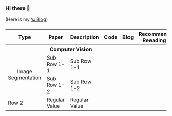 ### Hi there 👋
(Here is my [🪐 Blog](https://jaz201107.github.io/))



<table>
  <thead>
    <tr>
      <th>Type </th>
      <th>Paper </th>
      <th>Description </th>
      <th>Code </th>
      <th>Blog </th>
      <th>Recommend Reeading</th>
    </tr> 
  </thead>
  <tbody>
    <th colspan="5" style="text-align: center; vertical-align: middle;" > <strong>Computer Vision</strong> </th>
    <tr>
      <td rowspan="2" style="text-align: center; vertical-align: middle;">Image Segmentation</td>
      <td>Sub Row 1-1</td>
      <td>Sub Row 1-1</td>
    </tr>
    <tr>
      <td>Sub Row 1-2</td>
      <td>Sub Row 1-2</td>
    </tr>
    <tr>
      <td>Row 2</td>
      <td>Regular Value</td>
      <td>Regular Value</td>
    </tr>
  </tbody>
</table>



